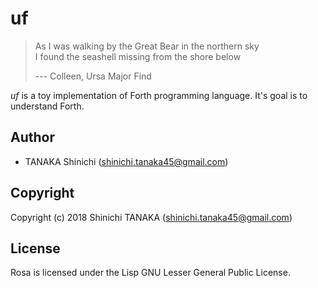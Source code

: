 # uf

> As I was walking by the Great Bear in the northern sky  
> I found the seashell missing from the shore below
> 
> --- Colleen, Ursa Major Find

*uf* is a toy implementation of Forth programming language. It's goal is to understand Forth.

## Author

- TANAKA Shinichi (<shinichi.tanaka45@gmail.com>)

## Copyright

Copyright (c) 2018 Shinichi TANAKA (shinichi.tanaka45@gmail.com)

## License

Rosa is licensed under the Lisp GNU Lesser General Public License.
